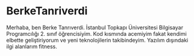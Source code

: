 # BerkeTanriverdi
Merhaba, ben Berke Tanrıverdi. İstanbul Topkapı Üniversitesi Bilgisayar Programcılığı 2. sınıf öğrencisiyim.
Kod kısmında acemiyim fakat kendimi elbette geliştiriyorum ve yeni teknolojilerin takibindeyim.
Yazılım dışındaki ilgi alanlarım fitness.
